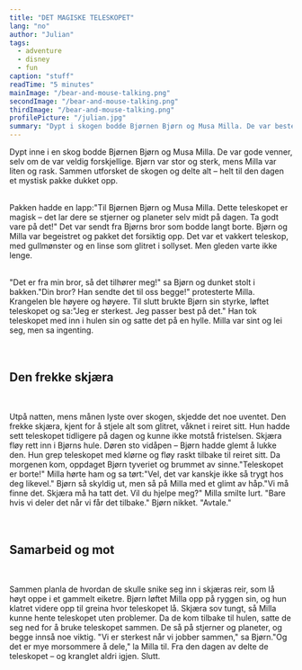 ```yaml
---
title: "DET MAGISKE TELESKOPET"
lang: "no"
author: "Julian"
tags:
  - adventure
  - disney
  - fun
caption: "stuff"
readTime: "5 minutes"
mainImage: "/bear-and-mouse-talking.png"
secondImage: "/bear-and-mouse-talking.png"
thirdImage: "/bear-and-mouse-talking.png"
profilePicture: "/julian.jpg"
summary: "Dypt i skogen bodde Bjørnen Bjørn og Musa Milla. De var bestevenner, selv om de var veldig forskjellige – Bjørn var stor og sterk, mens Milla var liten og rask. Sammen utforsket de skogen, delte eventyr og hadde det gøy. Men en dag fikk de en mystisk pakke som forandret alt."
---
```


Dypt inne i en skog bodde Bjørnen Bjørn og Musa Milla. De var gode venner, selv om de var veldig forskjellige. Bjørn var stor og sterk, mens Milla var liten og rask. Sammen utforsket de skogen og delte alt – helt til den dagen et mystisk pakke dukket opp.
<br>
<br>

Pakken hadde en lapp:"Til Bjørnen Bjørn og Musa Milla. Dette teleskopet er magisk – det lar dere se stjerner og planeter selv midt på dagen. Ta godt vare på det!"
Det var sendt fra Bjørns bror som bodde langt borte. Bjørn og Milla var begeistret og pakket det forsiktig opp. Det var et vakkert teleskop, med gullmønster og en linse som glitret i sollyset.
Men gleden varte ikke lenge.
<br>
<br>

"Det er fra min bror, så det tilhører meg!" sa Bjørn og dunket stolt i bakken."Din bror? Han sendte det til oss begge!" protesterte Milla.
Krangelen ble høyere og høyere. Til slutt brukte Bjørn sin styrke, løftet teleskopet og sa:"Jeg er sterkest. Jeg passer best på det."
Han tok teleskopet med inn i hulen sin og satte det på en hylle. Milla var sint og lei seg, men sa ingenting.
<br>
<br>
<br>

## Den frekke skjæra

<br>

Utpå natten, mens månen lyste over skogen, skjedde det noe uventet. Den frekke skjæra, kjent for å stjele alt som glitret, våknet i reiret sitt. Hun hadde sett teleskopet tidligere på dagen og kunne ikke motstå fristelsen.
Skjæra fløy rett inn i Bjørns hule. Døren sto vidåpen – Bjørn hadde glemt å lukke den. Hun grep teleskopet med klørne og fløy raskt tilbake til reiret sitt.
Da morgenen kom, oppdaget Bjørn tyveriet og brummet av sinne."Teleskopet er borte!"
Milla hørte ham og sa tørt:"Vel, det var kanskje ikke så trygt hos deg likevel."
Bjørn så skyldig ut, men så på Milla med et glimt av håp."Vi må finne det. Skjæra må ha tatt det. Vil du hjelpe meg?"
Milla smilte lurt. "Bare hvis vi deler det når vi får det tilbake."
Bjørn nikket. "Avtale."
<br>
<br>
<br>

## Samarbeid og mot

<br>

Sammen planla de hvordan de skulle snike seg inn i skjæras reir, som lå høyt oppe i et gammelt eiketre. Bjørn løftet Milla opp på ryggen sin, og hun klatret videre opp til greina hvor teleskopet lå. Skjæra sov tungt, så Milla kunne hente teleskopet uten problemer.
Da de kom tilbake til hulen, satte de seg ned for å bruke teleskopet sammen. De så på stjerner og planeter, og begge innså noe viktig.
"Vi er sterkest når vi jobber sammen," sa Bjørn."Og det er mye morsommere å dele," la Milla til.
Fra den dagen av delte de teleskopet – og kranglet aldri igjen.
Slutt.
